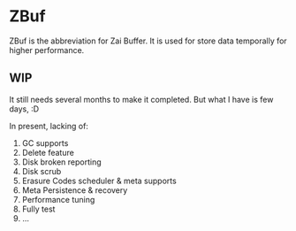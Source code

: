 # ZBuf

ZBuf is the abbreviation for Zai Buffer. It is used for store data temporally for higher performance.

## WIP

It still needs several months to make it completed. But what I have is few days, :D

In present, lacking of:

1. GC supports
2. Delete feature
3. Disk broken reporting
4. Disk scrub
5. Erasure Codes scheduler & meta supports
6. Meta Persistence & recovery
7. Performance tuning
8. Fully test
9. ...